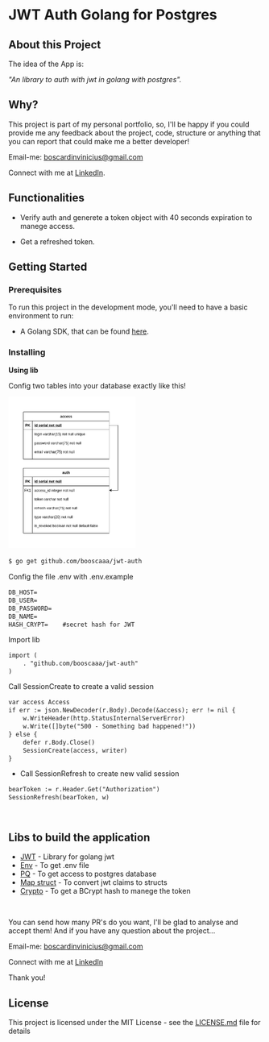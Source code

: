 # JWT Auth Golang for Postgres


## About this Project

The idea of the App is:

_"An library to auth with jwt in golang with postgres"._


## Why?

This project is part of my personal portfolio, so, I'll be happy if you could provide me any feedback about the project, code, structure or anything that you can report that could make me a better developer!

Email-me: boscardinvinicius@gmail.com

Connect with me at [LinkedIn](https://www.linkedin.com/in/booscaaa/).



## Functionalities

- Verify auth and generete a token object with 40 seconds expiration  to manege access.

- Get a refreshed token.



## Getting Started

### Prerequisites

To run this project in the development mode, you'll need to have a basic environment to run: 
- A Golang SDK, that can be found [here](https://golang.org/dl/).


### Installing


**Using lib**

Config two tables into your database exactly like this!

<img src="https://raw.githubusercontent.com/booscaaa/jwt-auth/master/docs/jwt.png"  width="50%" />


```bash
$ go get github.com/booscaaa/jwt-auth
```

Config the file .env with .env.example

```env
DB_HOST=
DB_USER=
DB_PASSWORD=
DB_NAME=
HASH_CRYPT=    #secret hash for JWT
```
Import lib

```golang
import (
    . "github.com/booscaaa/jwt-auth"
)
```

Call SessionCreate to create a valid session
```golang
var access Access
if err := json.NewDecoder(r.Body).Decode(&access); err != nil {
    w.WriteHeader(http.StatusInternalServerError)
    w.Write([]byte("500 - Something bad happened!"))
} else {
    defer r.Body.Close()
    SessionCreate(access, writer)
}
```


- Call SessionRefresh to create new valid session
```golang
bearToken := r.Header.Get("Authorization")
SessionRefresh(bearToken, w)
```

<br>

## Libs to build the application

- [JWT](github.com/dgrijalva/jwt-go) - Library for golang jwt
- [Env](github.com/joho/godotenv) - To get .env file
- [PQ](github.com/lib/pq) - To get access to postgres database
- [Map struct](github.com/mitchellh/mapstructure) - To convert jwt claims to structs
- [Crypto](golang.org/x/crypto) - To get a BCrypt hash to manege the token

<br>

You can send how many PR's do you want, I'll be glad to analyse and accept them! And if you have any question about the project...

Email-me: boscardinvinicius@gmail.com

Connect with me at [LinkedIn](https://www.linkedin.com/in/booscaaa/)

Thank you!

## License

This project is licensed under the MIT License - see the [LICENSE.md](https://github.com/booscaaa/jwt-auth/blob/master/LICENSE) file for details